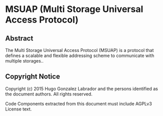 # MSUAP (Multi Storage Universal Access Protocol)

## Abstract

The Multi Storage Universal Access Protocol (MSUAP) is a protocol that defines a scalable and flexible addressing scheme to communicate with multiple storages..

## Copyright Notice

Copyright (c) 2015 Hugo Gonzalez Labrador and the persons identified as the document authors. All rights reserved.

Code Components extracted from this document must include AGPLv3 License text.

##